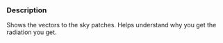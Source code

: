 ### Description 
Shows the vectors to the sky patches. Helps understand why you get the radiation you get.
